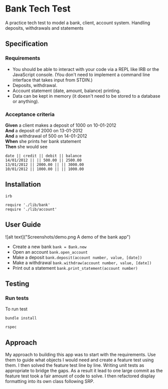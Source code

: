 # Bank Tech Test

A practice tech test to model a bank, client, account system. Handling deposits, withdrawals and statements

## Specification

### Requirements

* You should be able to interact with your code via a REPL like IRB or the JavaScript console.  (You don't need to implement a command line interface that takes input from STDIN.)
* Deposits, withdrawal.
* Account statement (date, amount, balance) printing.
* Data can be kept in memory (it doesn't need to be stored to a database or anything).

### Acceptance criteria

**Given** a client makes a deposit of 1000 on 10-01-2012  
**And** a deposit of 2000 on 13-01-2012  
**And** a withdrawal of 500 on 14-01-2012  
**When** she prints her bank statement  
**Then** she would see

```
date || credit || debit || balance
14/01/2012 || || 500.00 || 2500.00
13/01/2012 || 2000.00 || || 3000.00
10/01/2012 || 1000.00 || || 1000.00
```

## Installation

```
irb
```

```
require './lib/bank'
require './lib/account'
```

## User Guide
![alt text]("Screenshots/demo.png A demo of the bank app")
- Create a new bank ``` bank = Bank.new ```
- Open an account ``` bank.open_account ```
- Make a deposit ```bank.deposit(account number, value, [date])```
- Make a withdrawal ```bank.withdraw(account number, value, [date])```
- Print out a statement ```bank.print_statement(account number) ```

## Testing

### Run tests

To run test
```
bundle install
```
```
rspec
```
## Approach

My approach to building this app was to start with the requirements. Use them to guide what objects I would need and create a feature test using them. I then solved the feature test line by line. Writing unit tests as appropriate to bridge the gaps. As a result it lead to one large commit as the feature test took a fair amount of code to solve. I then refactored display formatting into its own class following SRP.
